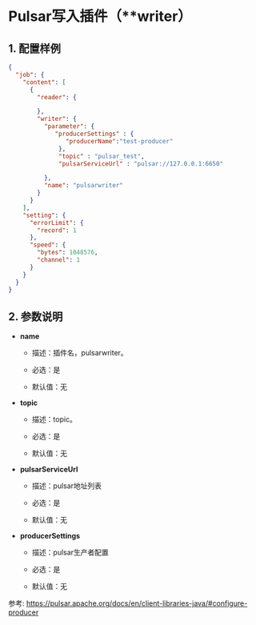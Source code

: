 # Pulsar写入插件（**writer）

## 1. 配置样例

```json
{
  "job": {
    "content": [
      {
        "reader": {

        },
        "writer": {
          "parameter": {
             "producerSettings" : {
                "producerName":"test-producer"
              },
              "topic" : "pulsar_test",
              "pulsarServiceUrl" : "pulsar://127.0.0.1:6650"

          },
          "name": "pulsarwriter"
        }
      }
    ],
    "setting": {
      "errorLimit": {
        "record": 1
      },
      "speed": {
        "bytes": 1048576,
        "channel": 1
      }
    }
  }
}
```

## 2. 参数说明

* **name**
  
  * 描述：插件名，pulsarwriter。
  
  * 必选：是 
  
  * 默认值：无 

* **topic**
  
  * 描述：topic。
  
  * 必选：是
  
  * 默认值：无


* **pulsarServiceUrl**
  
  * 描述：pulsar地址列表 
  
  * 必选：是
  
  * 默认值：无



* **producerSettings**
  
  * 描述：pulsar生产者配置
  
  * 必选：是
  
  * 默认值：无

参考: https://pulsar.apache.org/docs/en/client-libraries-java/#configure-producer